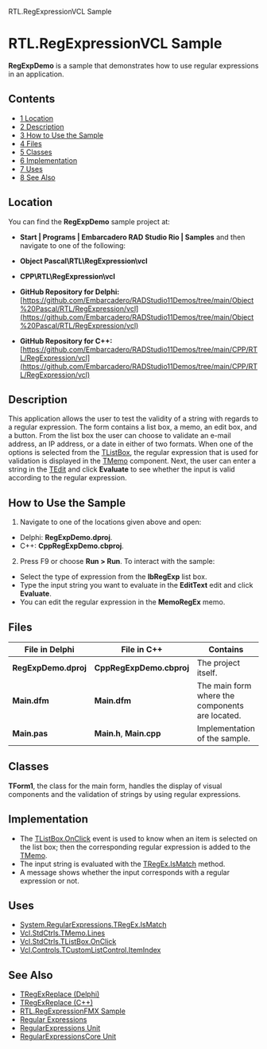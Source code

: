 RTL.RegExpressionVCL Sample[]()
# RTL.RegExpressionVCL Sample 


**RegExpDemo** is a sample that demonstrates how to use regular expressions in an application.
## Contents



* [1 Location](#Location)
* [2 Description](#Description)
* [3 How to Use the Sample](#How_to_Use_the_Sample)
* [4 Files](#Files)
* [5 Classes](#Classes)
* [6 Implementation](#Implementation)
* [7 Uses](#Uses)
* [8 See Also](#See_Also)


## Location 

You can find the **RegExpDemo** sample project at:
* **Start | Programs | Embarcadero RAD Studio Rio | Samples** and then navigate to one of the following:

* **Object Pascal\RTL\RegExpression\vcl**
* **CPP\RTL\RegExpression\vcl**

* **GitHub Repository for Delphi:**[https://github.com/Embarcadero/RADStudio11Demos/tree/main/Object%20Pascal/RTL/RegExpression/vcl](https://github.com/Embarcadero/RADStudio11Demos/tree/main/Object%20Pascal/RTL/RegExpression/vcl)
* **GitHub Repository for C++:**[https://github.com/Embarcadero/RADStudio11Demos/tree/main/CPP/RTL/RegExpression/vcl](https://github.com/Embarcadero/RADStudio11Demos/tree/main/CPP/RTL/RegExpression/vcl)

## Description 

This application allows the user to test the validity of a string with regards to a regular expression. The form contains a list box, a memo, an edit box, and a button. From the list box the user can choose to validate an e-mail address, an IP address, or a date in either of two formats. When one of the options is selected from the [TListBox](http://docwiki.embarcadero.com/Libraries/en/Vcl.StdCtrls.TListBox), the regular expression that is used for validation is displayed in the [TMemo](http://docwiki.embarcadero.com/Libraries/en/Vcl.StdCtrls.TMemo) component. Next, the user can enter a string in the [TEdit](http://docwiki.embarcadero.com/Libraries/en/Vcl.StdCtrls.TEdit) and click **Evaluate** to see whether the input is valid according to the regular expression.

## How to Use the Sample 


1.  Navigate to one of the locations given above and open:

*  Delphi: **RegExpDemo.dproj**.
*  C++: **CppRegExpDemo.cbproj**.

2.  Press F9 or choose **Run > Run**.
To interact with the sample:
*  Select the type of expression from the **lbRegExp** list box.
*  Type the input string you want to evaluate in the **EditText** edit and click **Evaluate**.
*  You can edit the regular expression in the **MemoRegEx** memo.

## Files 



|**File in Delphi**  |**File in C++**         |**Contains**                                   |
|--------------------|------------------------|-----------------------------------------------|
|**RegExpDemo.dproj**|**CppRegExpDemo.cbproj**|The project itself.                            |
|**Main.dfm**        |**Main.dfm**            |The main form where the components are located.|
|**Main.pas**        |**Main.h**, **Main.cpp**|Implementation of the sample.                  |


## Classes 

**TForm1**, the class for the main form, handles the display of visual components and the validation of strings by using regular expressions.
## Implementation 


*  The [TListBox.OnClick](http://docwiki.embarcadero.com/Libraries/en/Vcl.StdCtrls.TListBox.OnClick) event is used to know when an item is selected on the list box; then the corresponding regular expression is added to the [TMemo](http://docwiki.embarcadero.com/Libraries/en/Vcl.StdCtrls.TMemo).
*  The input string is evaluated with the [TRegEx.IsMatch](http://docwiki.embarcadero.com/Libraries/en/System.RegularExpressions.TRegEx.IsMatch) method.
*  A message shows whether the input corresponds with a regular expression or not.

## Uses 


* [System.RegularExpressions.TRegEx.IsMatch](http://docwiki.embarcadero.com/Libraries/en/System.RegularExpressions.TRegEx.IsMatch)
* [Vcl.StdCtrls.TMemo.Lines](http://docwiki.embarcadero.com/Libraries/en/Vcl.StdCtrls.TMemo.Lines)
* [Vcl.StdCtrls.TListBox.OnClick](http://docwiki.embarcadero.com/Libraries/en/Vcl.StdCtrls.TListBox.OnClick)
* [Vcl.Controls.TCustomListControl.ItemIndex](http://docwiki.embarcadero.com/Libraries/en/Vcl.Controls.TCustomListControl.ItemIndex)

## See Also 


* [TRegExReplace (Delphi)](http://docwiki.embarcadero.com/CodeExamples/en/TRegExReplace_%28Delphi%29)
* [TRegExReplace (C++)](http://docwiki.embarcadero.com/CodeExamples/en/TRegExReplace_%28C%2B%2B%29)
* [RTL.RegExpressionFMX Sample](http://docwiki.embarcadero.com/CodeExamples/en/RTL.RegExpressionFMX_Sample)
* [Regular Expressions](http://docwiki.embarcadero.com/RADStudio/en/Regular_Expressions)
* [RegularExpressions Unit](http://docwiki.embarcadero.com/Libraries/en/System.RegularExpressions)
* [RegularExpressionsCore Unit](http://docwiki.embarcadero.com/Libraries/en/System.RegularExpressionsCore)





